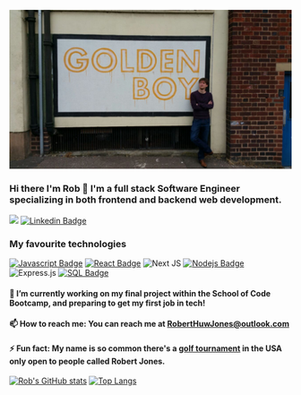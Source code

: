 
![alt text](https://github.com/RobertHJones/RobertHJones/blob/main/Golden.jpg?raw=true)

### Hi there I'm Rob 👋 I'm a full stack Software Engineer specializing in both frontend and backend web development. 
![](https://www.codewars.com/users/Radar%20Rush/badges/micro) [![Linkedin Badge](https://img.shields.io/badge/-Robert-0e76a8?style=flat&labelColor=0e76a8&logo=linkedin&logoColor=white)](https://www.linkedin.com/in/robert-jones-711bb489/)

### My favourite technologies

[![Javascript Badge](https://img.shields.io/badge/-Javascript-F0DB4F?style=for-the-badge&labelColor=black&logo=javascript&logoColor=F0DB4F)](#) 
[![React Badge](https://img.shields.io/badge/-React-61DBFB?style=for-the-badge&labelColor=black&logo=react&logoColor=61DBFB)](#) 
![Next JS](https://img.shields.io/badge/Next-black?style=for-the-badge&logo=next.js&logoColor=white)
[![Nodejs Badge](https://img.shields.io/badge/-Nodejs-3C873A?style=for-the-badge&labelColor=black&logo=node.js&logoColor=3C873A)](#) 
![Express.js](https://img.shields.io/badge/express.js-%23404d59.svg?style=for-the-badge&logo=express&logoColor=%2361DAFB)
[![SQL Badge](https://img.shields.io/badge/-SQL-e535ab?style=for-the-badge&labelColor=black&logo=node.js&logoColor=e535ab)](#)

#### 🔭 I’m currently working on my final project within the School of Code Bootcamp, and preparing to get my first job in tech!

#### 📫 How to reach me: You can reach me at RobertHuwJones@outlook.com

#### ⚡ Fun fact: My name is so common there's a [golf tournament](https://en.wikipedia.org/wiki/Bobby_Jones_Open) in the USA only open to people called Robert Jones.

[![Rob's GitHub stats](https://github-readme-stats.vercel.app/api?username=RobertHJones)](https://github.com/RobertHJones/github-readme-stats) [![Top Langs](https://github-readme-stats.vercel.app/api/top-langs/?username=RobertHJones&layout=compact)](https://github.com/RobertHJones/github-readme-stats) 

<!--
**RobertHJones/RobertHJones** is a ✨ _special_ ✨ repository because its `README.md` (this file) appears on your GitHub profile.

Here are some ideas to get you started:

- 🌱 I’m currently learning more about Python, TypeScript, Docker, MongoDB and AWS.
- 👯 I’m looking to collaborate on ...
- 🤔 I’m looking for help with ...
- 💬 Ask me about ...
Include personal portfolio once it's more finished
- 😄 Pronouns: ...
-->
